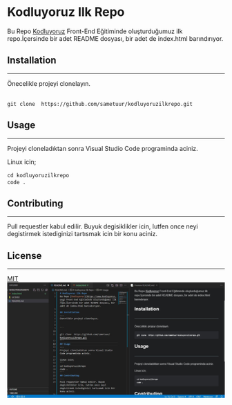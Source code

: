# Kodluyoruz Ilk Repo
Bu Repo [Kodluyoruz](https://www.kodluyoruz.org) Front-End Eğitiminde oluşturduğumuz ilk repo.İçersinde bir adet README dosyası, bir adet de index.html barındırıyor.

## Installation
---
Önecelikle projeyi clonelayın.


```

git clone  https://github.com/sametuur/kodluyoruzilkrepo.git
```
## Usage
---
Projeyi cloneladıktan sonra Visual Studio Code programinda aciniz.

Linux icin;
```
cd kodluyoruzilkrepo
code .
```
## Contributing
---
Pull requestler kabul edilir. Buyuk degisiklikler icin, lutfen once neyi degistirmek istediginizi tartısmak icin bir konu aciniz.

## License
---
[MIT](https://choosealicense.com/licenses/mit/)
![kodluyoruz](334cfa27-9be2-4b3c-a488-841e78957193.jpg)
